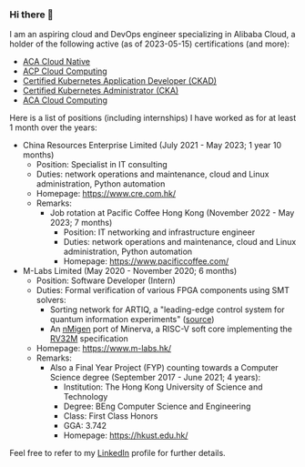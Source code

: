 ### Hi there 👋

I am an aspiring cloud and DevOps engineer specializing in Alibaba Cloud, a holder of the following active (as of 2023-05-15) certifications (and more):

- [ACA Cloud Native](https://xuecdn2.aliyunedu.net/img_16650483d93b1782b87431cf11e99f5f.jpg)
- [ACP Cloud Computing](https://xuecdn2.aliyunedu.net/img_4846465a20f8ed1a4df7d2569e337a58.png)
- [Certified Kubernetes Application Developer \(CKAD\)](https://www.credly.com/badges/79459ccf-e0ee-4d83-9bee-35722a5394cd)
- [Certified Kubernetes Administrator \(CKA\)](https://www.credly.com/badges/eaaa3375-6beb-402a-a751-f29b8499cd30)
- [ACA Cloud Computing](https://xuecdn2.aliyunedu.net/img_48b78ec5c60e30e5547eb7a3b16d4523.png)

Here is a list of positions (including internships) I have worked as for at least 1 month over the years:

- China Resources Enterprise Limited (July 2021 - May 2023; 1 year 10 months)
  - Position: Specialist in IT consulting
  - Duties: network operations and maintenance, cloud and Linux administration, Python automation
  - Homepage: https://www.cre.com.hk/
  - Remarks:
    - Job rotation at Pacific Coffee Hong Kong (November 2022 - May 2023; 7 months)
      - Position: IT networking and infrastructure engineer
      - Duties: network operations and maintenance, cloud and Linux administration, Python automation
      - Homepage: https://www.pacificcoffee.com/
- M-Labs Limited (May 2020 - November 2020; 6 months)
  - Position: Software Developer (Intern)
  - Duties: Formal verification of various FPGA components using SMT solvers:
    - Sorting network for ARTIQ, a "leading-edge control system for quantum information experiments" \([source](http://www.m-labs.hk/experiment-control/artiq/)\)
    - An [nMigen](http://www.m-labs.hk/gateware/nmigen/) port of Minerva, a RISC-V soft core implementing the [RV32M](https://msyksphinz-self.github.io/riscv-isadoc/html/rvm.html) specification
  - Homepage: https://www.m-labs.hk/
  - Remarks:
    - Also a Final Year Project (FYP) counting towards a Computer Science degree (September 2017 - June 2021; 4 years):
      - Institution: The Hong Kong University of Science and Technology
      - Degree: BEng Computer Science and Engineering
      - Class: First Class Honors
      - GGA: 3.742
      - Homepage: https://hkust.edu.hk/

Feel free to refer to my [LinkedIn](https://www.linkedin.com/in/donaldsebleung/) profile for further details.

<!--
**DonaldKellett/DonaldKellett** is a ✨ _special_ ✨ repository because its `README.md` (this file) appears on your GitHub profile.

Here are some ideas to get you started:

- 🔭 I’m currently working on ...
- 🌱 I’m currently learning ...
- 👯 I’m looking to collaborate on ...
- 🤔 I’m looking for help with ...
- 💬 Ask me about ...
- 📫 How to reach me: ...
- 😄 Pronouns: ...
- ⚡ Fun fact: ...
-->
